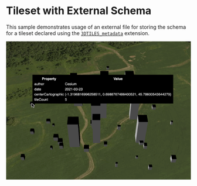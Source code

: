 # Tileset with External Schema

This sample demonstrates usage of an external file for storing the schema for a tileset declared using the [`3DTILES_metadata`](https://github.com/CesiumGS/3d-tiles/tree/main/extensions/3DTILES_metadata) extension.

![TilesetWithExternalSchema](screenshot/TilesetWithExternalSchema.gif)
